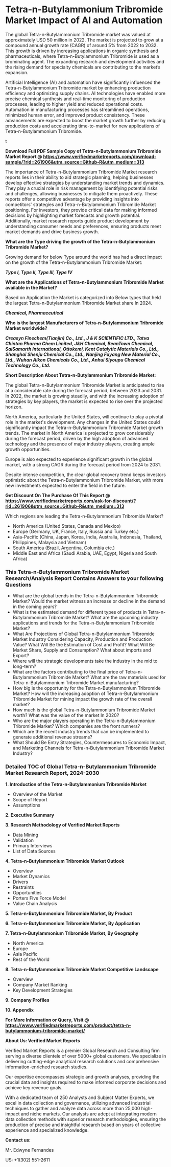 <meta name="title" content="Global Tetra-n-Butylammonium Tribromide Market Impact of AI and Automation"><meta name="description" content="The global Tetra-n-Butylammonium Tribromide market was valued at approximately USD 50 million in 2022. The market is projected to grow at a compound annual growth rate"><meta name="title" content="Tetra-n-Butylammonium Tribromide Market Size, Share, Scope, Trends, Growth, Opportunities, Analysis, Forecast"><h1>Tetra-n-Butylammonium Tribromide Market Impact of AI and Automation</h1><p>The global Tetra-n-Butylammonium Tribromide market was valued at approximately USD 50 million in 2022. The market is projected to grow at a compound annual growth rate (CAGR) of around 5% from 2022 to 2032. This growth is driven by increasing applications in organic synthesis and pharmaceuticals, where Tetra-n-Butylammonium Tribromide is used as a brominating agent. The expanding research and development activities and the rising demand for specialty chemicals are contributing to the market’s expansion.</p><p>Artificial Intelligence (AI) and automation have significantly influenced the Tetra-n-Butylammonium Tribromide market by enhancing production efficiency and optimizing supply chains. AI technologies have enabled more precise chemical synthesis and real-time monitoring of production processes, leading to higher yield and reduced operational costs. Automation in manufacturing processes has streamlined operations, minimized human error, and improved product consistency. These advancements are expected to boost the market growth further by reducing production costs and accelerating time-to-market for new applications of Tetra-n-Butylammonium Tribromide.</p>t</p><p id="" class=""><strong>Download Full PDF Sample Copy of Tetra-n-Butylammonium Tribromide Market Report @ <a href="https://www.verifiedmarketreports.com/download-sample/?rid=261906&utm_source=Github-R&utm_medium=313" target="_blank">https://www.verifiedmarketreports.com/download-sample/?rid=261906&utm_source=Github-R&utm_medium=313</a></strong></p><p>The importance of&nbsp;Tetra-n-Butylammonium Tribromide Market research reports lies in their ability to aid strategic planning, helping businesses develop effective strategies by understanding market trends and dynamics. They play a crucial role in risk management by identifying potential risks and challenges, allowing businesses to mitigate them proactively. These reports offer a competitive advantage by providing insights into competitors' strategies and Tetra-n-Butylammonium Tribromide Market positioning. For investors, they provide critical data for making informed decisions by highlighting market forecasts and growth potential. Additionally, market research reports guide product development by understanding consumer needs and preferences, ensuring products meet market demands and drive business growth.</p><p><strong>What are the&nbsp;Type driving the growth of the Tetra-n-Butylammonium Tribromide Market?</strong></p><p id="" class="">Growing demand for below Type around the world has had a direct impact on the growth of the Tetra-n-Butylammonium Tribromide Market:</p><em><strong>Type I, Type II, Type III, Type IV</strong></em></p><strong>What are the&nbsp;Applications&nbsp;of Tetra-n-Butylammonium Tribromide Market available in the Market?</strong></p><p id="" class="">Based on Application the Market is categorized into Below types that held the largest Tetra-n-Butylammonium Tribromide Market share In 2024.</p><em><strong>Chemical, Pharmaceutical</strong></em></p><strong>Who is the largest Manufacturers of Tetra-n-Butylammonium Tribromide Market worldwide?</strong></p><p><em><strong>Creasyn Finechem(Tianjin) Co., Ltd., J & K SCIENTIFIC LTD., Tatva Chintan Pharma Chem Limited, J&H Chemical, BeanTown Chemical, SaiSamarth International, Ottokemi, Kent Catalytic Materials Co., Ltd., Shanghai Shenju Chemical Co., Ltd., Nanjing Fuyang New Material Co., Ltd., Wuhan Aikon Chemicals Co., Ltd., Anhui Siyoupu Chemical Technology Co., Ltd.</strong></em></p><p id="" class=""><strong>Short Description About Tetra-n-Butylammonium Tribromide Market:</strong></p><p>The global Tetra-n-Butylammonium Tribromide Market is anticipated to rise at a considerable rate during the forecast period, between 2023 and 2031. In 2022, the market is growing steadily, and with the increasing adoption of strategies by key players, the market is expected to rise over the projected horizon.</p><p>North America, particularly the United States, will continue to play a pivotal role in the market's development. Any changes in the United States could significantly impact the Tetra-n-Butylammonium Tribromide Market growth trends. The market in North America is projected to grow considerably during the forecast period, driven by the high adoption of advanced technology and the presence of major industry players, creating ample growth opportunities.</p><p>Europe is also expected to experience significant growth in the global market, with a strong CAGR during the forecast period from 2024 to 2031.</p><p>Despite intense competition, the clear global recovery trend keeps investors optimistic about the Tetra-n-Butylammonium Tribromide Market, with more new investments expected to enter the field in the future.</p><p id="" class=""><strong>Get Discount On The Purchase Of This Report @ <a href="https://www.verifiedmarketreports.com/ask-for-discount/?rid=261906&utm_source=Github-R&utm_medium=313" target="_blank">https://www.verifiedmarketreports.com/ask-for-discount/?rid=261906&utm_source=Github-R&utm_medium=313</a></strong></p>Which regions are leading the Tetra-n-Butylammonium Tribromide Market?</p><ul><li>North America (United States, Canada and Mexico)</li><li>Europe (Germany, UK, France, Italy, Russia and Turkey etc.)</li><li>Asia-Pacific (China, Japan, Korea, India, Australia, Indonesia, Thailand, Philippines, Malaysia and Vietnam)</li><li>South America (Brazil, Argentina, Columbia etc.)</li><li>Middle East and Africa (Saudi Arabia, UAE, Egypt, Nigeria and South Africa)</li></ul><h3 id="" class="">This Tetra-n-Butylammonium Tribromide Market Research/Analysis Report Contains Answers to your following Questions</h3><ul><li>What are the global trends in the Tetra-n-Butylammonium Tribromide Market? Would the market witness an increase or decline in the demand in the coming years?</li><li>What is the estimated demand for different types of products in Tetra-n-Butylammonium Tribromide Market? What are the upcoming industry applications and trends for the Tetra-n-Butylammonium Tribromide Market?</li><li>What Are Projections of Global Tetra-n-Butylammonium Tribromide Market Industry Considering Capacity, Production and Production Value? What Will Be the Estimation of Cost and Profit? What Will Be Market Share, Supply and Consumption? What about imports and Export?</li><li>Where will the strategic developments take the industry in the mid to long-term?</li><li>What are the factors contributing to the final price of Tetra-n-Butylammonium Tribromide Market? What are the raw materials used for Tetra-n-Butylammonium Tribromide Market manufacturing?</li><li>How big is the opportunity for the Tetra-n-Butylammonium Tribromide Market? How will the increasing adoption of Tetra-n-Butylammonium Tribromide Market for mining impact the growth rate of the overall market?</li><li>How much is the global Tetra-n-Butylammonium Tribromide Market worth? What was the value of the market In 2020?</li><li>Who are the major players operating in the Tetra-n-Butylammonium Tribromide Market? Which companies are the front runners?</li><li>Which are the recent industry trends that can be implemented to generate additional revenue streams?</li><li>What Should Be Entry Strategies, Countermeasures to Economic Impact, and Marketing Channels for Tetra-n-Butylammonium Tribromide Market Industry?</li></ul><h3 id="" class="">Detailed TOC of Global Tetra-n-Butylammonium Tribromide Market Research Report, 2024-2030</h3><p id="" class=""><strong>1. Introduction of the Tetra-n-Butylammonium Tribromide Market</strong></p><ul><li>Overview of the Market</li><li>Scope of Report</li><li>Assumptions</li></ul><p id="" class=""><strong>2. Executive Summary</strong></p><p id="" class=""><strong>3. Research Methodology of Verified Market Reports</strong></p><ul><li>Data Mining</li><li>Validation</li><li>Primary Interviews</li><li>List of Data Sources</li></ul><p id="" class=""><strong>4. Tetra-n-Butylammonium Tribromide Market Outlook</strong></p><ul><li>Overview</li><li>Market Dynamics</li><li>Drivers</li><li>Restraints</li><li>Opportunities</li><li>Porters Five Force Model</li><li>Value Chain Analysis</li></ul><p id="" class=""><strong>5. Tetra-n-Butylammonium Tribromide Market, By Product</strong></p><p id="" class=""><strong>6. Tetra-n-Butylammonium Tribromide Market, By Application</strong></p><p id="" class=""><strong>7. Tetra-n-Butylammonium Tribromide Market, By Geography</strong></p><ul><li>North America</li><li>Europe</li><li>Asia Pacific</li><li>Rest of the World</li></ul><p id="" class=""><strong>8. Tetra-n-Butylammonium Tribromide Market Competitive Landscape</strong></p><ul><li>Overview</li><li>Company Market Ranking</li><li>Key Development Strategies</li></ul><p id="" class=""><strong>9. Company Profiles</strong></p><p id="" class=""><strong>10. Appendix</strong></p><p id="" class=""><strong>For More Information or Query, Visit @ <a href="https://www.verifiedmarketreports.com/product/tetra-n-butylammonium-tribromide-market/" target="_blank">https://www.verifiedmarketreports.com/product/tetra-n-butylammonium-tribromide-market/</a></strong></p><p id="" class=""><strong>About Us: Verified Market Reports</strong></p><p id="" class="">Verified Market Reports is a premier Global Research and Consulting firm serving a diverse clientele of over 5000+ global customers. We specialize in delivering cutting-edge analytical research solutions and comprehensive information-enriched research studies.</p><p id="" class="">Our expertise encompasses strategic and growth analyses, providing the crucial data and insights required to make informed corporate decisions and achieve key revenue goals.</p><p id="" class="">With a dedicated team of 250 Analysts and Subject Matter Experts, we excel in data collection and governance, utilizing advanced industrial techniques to gather and analyze data across more than 25,000 high-impact and niche markets. Our analysts are adept at integrating modern data collection methods with superior research methodologies, ensuring the production of precise and insightful research based on years of collective experience and specialized knowledge.</p><p id="" class=""><strong>Contact us:</strong></p><p id="" class="">Mr. Edwyne Fernandes</p><p id="" class="">US: +1(302) 551-2611</p>